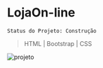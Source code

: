 # LojaOn-line

```
Status do Projeto: Construção
```

> HTML | Bootstrap | CSS

![projeto](https://user-images.githubusercontent.com/115025421/206017877-78fa5ba1-112b-4e50-8d0e-a80e99935505.gif)
